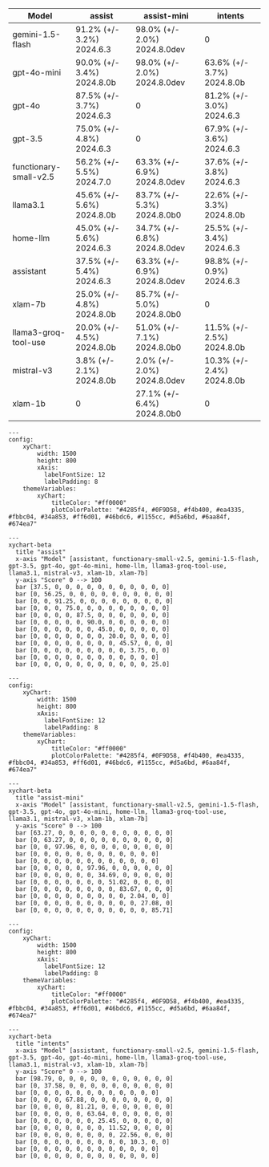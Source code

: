 | Model | assist | assist-mini | intents|
| ----- | ----- | ----- | ----- |
| gemini-1.5-flash | 91.2% (+/- 3.2%) 2024.6.3 | 98.0% (+/- 2.0%) 2024.8.0dev | 0 |
| gpt-4o-mini | 90.0% (+/- 3.4%) 2024.8.0b | 98.0% (+/- 2.0%) 2024.8.0dev | 63.6% (+/- 3.7%) 2024.8.0b |
| gpt-4o | 87.5% (+/- 3.7%) 2024.6.3 | 0 | 81.2% (+/- 3.0%) 2024.6.3 |
| gpt-3.5 | 75.0% (+/- 4.8%) 2024.6.3 | 0 | 67.9% (+/- 3.6%) 2024.6.3 |
| functionary-small-v2.5 | 56.2% (+/- 5.5%) 2024.7.0 | 63.3% (+/- 6.9%) 2024.8.0dev | 37.6% (+/- 3.8%) 2024.6.3 |
| llama3.1 | 45.6% (+/- 5.6%) 2024.8.0b | 83.7% (+/- 5.3%) 2024.8.0b0 | 22.6% (+/- 3.3%) 2024.8.0b |
| home-llm | 45.0% (+/- 5.6%) 2024.6.3 | 34.7% (+/- 6.8%) 2024.8.0dev | 25.5% (+/- 3.4%) 2024.6.3 |
| assistant | 37.5% (+/- 5.4%) 2024.6.3 | 63.3% (+/- 6.9%) 2024.8.0dev | 98.8% (+/- 0.9%) 2024.6.3 |
| xlam-7b | 25.0% (+/- 4.8%) 2024.8.0b | 85.7% (+/- 5.0%) 2024.8.0b0 | 0 |
| llama3-groq-tool-use | 20.0% (+/- 4.5%) 2024.8.0b | 51.0% (+/- 7.1%) 2024.8.0b0 | 11.5% (+/- 2.5%) 2024.8.0b |
| mistral-v3 | 3.8% (+/- 2.1%) 2024.8.0b | 2.0% (+/- 2.0%) 2024.8.0dev | 10.3% (+/- 2.4%) 2024.8.0b |
| xlam-1b | 0 | 27.1% (+/- 6.4%) 2024.8.0b0 | 0 |

```mermaid
---
config:
    xyChart:
        width: 1500
        height: 800
        xAxis:
          labelFontSize: 12
          labelPadding: 8
    themeVariables:
        xyChart:
            titleColor: "#ff0000"
            plotColorPalette: "#4285f4, #0F9D58, #f4b400, #ea4335, #fbbc04, #34a853, #ff6d01, #46bdc6, #1155cc, #d5a6bd, #6aa84f, #674ea7"

---
xychart-beta
  title "assist"
  x-axis "Model" [assistant, functionary-small-v2.5, gemini-1.5-flash, gpt-3.5, gpt-4o, gpt-4o-mini, home-llm, llama3-groq-tool-use, llama3.1, mistral-v3, xlam-1b, xlam-7b]
  y-axis "Score" 0 --> 100
  bar [37.5, 0, 0, 0, 0, 0, 0, 0, 0, 0, 0, 0]
  bar [0, 56.25, 0, 0, 0, 0, 0, 0, 0, 0, 0, 0]
  bar [0, 0, 91.25, 0, 0, 0, 0, 0, 0, 0, 0, 0]
  bar [0, 0, 0, 75.0, 0, 0, 0, 0, 0, 0, 0, 0]
  bar [0, 0, 0, 0, 87.5, 0, 0, 0, 0, 0, 0, 0]
  bar [0, 0, 0, 0, 0, 90.0, 0, 0, 0, 0, 0, 0]
  bar [0, 0, 0, 0, 0, 0, 45.0, 0, 0, 0, 0, 0]
  bar [0, 0, 0, 0, 0, 0, 0, 20.0, 0, 0, 0, 0]
  bar [0, 0, 0, 0, 0, 0, 0, 0, 45.57, 0, 0, 0]
  bar [0, 0, 0, 0, 0, 0, 0, 0, 0, 3.75, 0, 0]
  bar [0, 0, 0, 0, 0, 0, 0, 0, 0, 0, 0, 0]
  bar [0, 0, 0, 0, 0, 0, 0, 0, 0, 0, 0, 25.0]
```


```mermaid
---
config:
    xyChart:
        width: 1500
        height: 800
        xAxis:
          labelFontSize: 12
          labelPadding: 8
    themeVariables:
        xyChart:
            titleColor: "#ff0000"
            plotColorPalette: "#4285f4, #0F9D58, #f4b400, #ea4335, #fbbc04, #34a853, #ff6d01, #46bdc6, #1155cc, #d5a6bd, #6aa84f, #674ea7"

---
xychart-beta
  title "assist-mini"
  x-axis "Model" [assistant, functionary-small-v2.5, gemini-1.5-flash, gpt-3.5, gpt-4o, gpt-4o-mini, home-llm, llama3-groq-tool-use, llama3.1, mistral-v3, xlam-1b, xlam-7b]
  y-axis "Score" 0 --> 100
  bar [63.27, 0, 0, 0, 0, 0, 0, 0, 0, 0, 0, 0]
  bar [0, 63.27, 0, 0, 0, 0, 0, 0, 0, 0, 0, 0]
  bar [0, 0, 97.96, 0, 0, 0, 0, 0, 0, 0, 0, 0]
  bar [0, 0, 0, 0, 0, 0, 0, 0, 0, 0, 0, 0]
  bar [0, 0, 0, 0, 0, 0, 0, 0, 0, 0, 0, 0]
  bar [0, 0, 0, 0, 0, 97.96, 0, 0, 0, 0, 0, 0]
  bar [0, 0, 0, 0, 0, 0, 34.69, 0, 0, 0, 0, 0]
  bar [0, 0, 0, 0, 0, 0, 0, 51.02, 0, 0, 0, 0]
  bar [0, 0, 0, 0, 0, 0, 0, 0, 83.67, 0, 0, 0]
  bar [0, 0, 0, 0, 0, 0, 0, 0, 0, 2.04, 0, 0]
  bar [0, 0, 0, 0, 0, 0, 0, 0, 0, 0, 27.08, 0]
  bar [0, 0, 0, 0, 0, 0, 0, 0, 0, 0, 0, 85.71]
```


```mermaid
---
config:
    xyChart:
        width: 1500
        height: 800
        xAxis:
          labelFontSize: 12
          labelPadding: 8
    themeVariables:
        xyChart:
            titleColor: "#ff0000"
            plotColorPalette: "#4285f4, #0F9D58, #f4b400, #ea4335, #fbbc04, #34a853, #ff6d01, #46bdc6, #1155cc, #d5a6bd, #6aa84f, #674ea7"

---
xychart-beta
  title "intents"
  x-axis "Model" [assistant, functionary-small-v2.5, gemini-1.5-flash, gpt-3.5, gpt-4o, gpt-4o-mini, home-llm, llama3-groq-tool-use, llama3.1, mistral-v3, xlam-1b, xlam-7b]
  y-axis "Score" 0 --> 100
  bar [98.79, 0, 0, 0, 0, 0, 0, 0, 0, 0, 0, 0]
  bar [0, 37.58, 0, 0, 0, 0, 0, 0, 0, 0, 0, 0]
  bar [0, 0, 0, 0, 0, 0, 0, 0, 0, 0, 0, 0]
  bar [0, 0, 0, 67.88, 0, 0, 0, 0, 0, 0, 0, 0]
  bar [0, 0, 0, 0, 81.21, 0, 0, 0, 0, 0, 0, 0]
  bar [0, 0, 0, 0, 0, 63.64, 0, 0, 0, 0, 0, 0]
  bar [0, 0, 0, 0, 0, 0, 25.45, 0, 0, 0, 0, 0]
  bar [0, 0, 0, 0, 0, 0, 0, 11.52, 0, 0, 0, 0]
  bar [0, 0, 0, 0, 0, 0, 0, 0, 22.56, 0, 0, 0]
  bar [0, 0, 0, 0, 0, 0, 0, 0, 0, 10.3, 0, 0]
  bar [0, 0, 0, 0, 0, 0, 0, 0, 0, 0, 0, 0]
  bar [0, 0, 0, 0, 0, 0, 0, 0, 0, 0, 0, 0]
```
